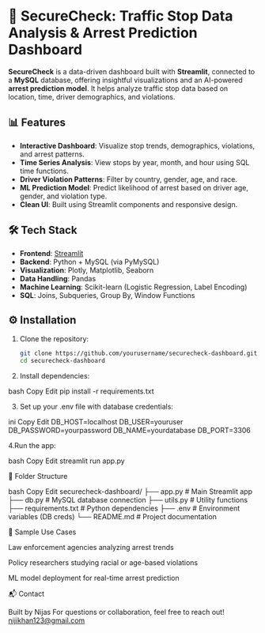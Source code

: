 # 🚦 SecureCheck: Traffic Stop Data Analysis & Arrest Prediction Dashboard

**SecureCheck** is a data-driven dashboard built with **Streamlit**, connected to a **MySQL** database, offering insightful visualizations and an AI-powered **arrest prediction model**. It helps analyze traffic stop data based on location, time, driver demographics, and violations.

## 📊 Features

- **Interactive Dashboard**: Visualize stop trends, demographics, violations, and arrest patterns.
- **Time Series Analysis**: View stops by year, month, and hour using SQL time functions.
- **Driver Violation Patterns**: Filter by country, gender, age, and race.
- **ML Prediction Model**: Predict likelihood of arrest based on driver age, gender, and violation type.
- **Clean UI**: Built using Streamlit components and responsive design.

## 🛠️ Tech Stack

- **Frontend**: [Streamlit](https://streamlit.io)
- **Backend**: Python + MySQL (via PyMySQL)
- **Visualization**: Plotly, Matplotlib, Seaborn
- **Data Handling**: Pandas
- **Machine Learning**: Scikit-learn (Logistic Regression, Label Encoding)
- **SQL**: Joins, Subqueries, Group By, Window Functions

## ⚙️ Installation

1. Clone the repository:
   ```bash
   git clone https://github.com/yourusername/securecheck-dashboard.git
   cd securecheck-dashboard
   
2. Install dependencies:

bash
Copy
Edit
pip install -r requirements.txt

3. Set up your .env file with database credentials:

ini
Copy
Edit
DB_HOST=localhost
DB_USER=youruser
DB_PASSWORD=yourpassword
DB_NAME=yourdatabase
DB_PORT=3306

4.Run the app:

bash
Copy
Edit
streamlit run app.py

📁 Folder Structure

bash
Copy
Edit
securecheck-dashboard/
├── app.py                # Main Streamlit app
├── db.py                 # MySQL database connection
├── utils.py              # Utility functions
├── requirements.txt      # Python dependencies
├── .env                  # Environment variables (DB creds)
└── README.md             # Project documentation

📌 Sample Use Cases

Law enforcement agencies analyzing arrest trends

Policy researchers studying racial or age-based violations

ML model deployment for real-time arrest prediction

📬 Contact
 
Built by Nijas
For questions or collaboration, feel free to reach out!
nijikhan123@gmail.com
